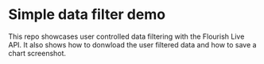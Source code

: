 # Simple data filter demo

This repo showcases user controlled data filtering with the Flourish Live API. It also shows how to donwload the user filtered data and how to save a chart screenshot.
